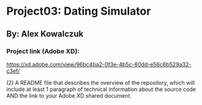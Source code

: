 # Project03: Dating Simulator
## By: Alex Kowalczuk
### Project link (Adobe XD):
https://xd.adobe.com/view/96bc4ba2-0f3e-4b5c-80dd-e56c6b529a32-c3ef/



(2) A README file that describes the overview of the repository, which will include at least 1 paragraph of technical information about the source code AND the link to your Adobe XD shared document.

